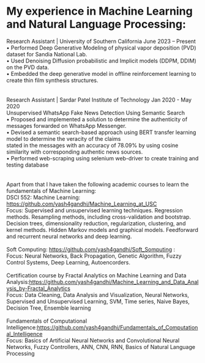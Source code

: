# My experience in Machine Learning and Natural Language Processing:

Research Assistant | University of Southern California June 2023 – Present<br>
• Performed Deep Generative Modeling of physical vapor deposition (PVD) dataset for Sandia National Lab.<br>
• Used Denoising Diffusion probabilistic and Implicit models (DDPM, DDIM) on the PVD data.<br>
• Embedded the deep generative model in offline reinforcement learning to create thin film synthesis structures.<br>
<br><br>
Research Assistant | Sardar Patel Institute of Technology Jan 2020 - May 2020<br>
Unsupervised WhatsApp Fake News Detection Using Semantic Search<br>
• Proposed and implemented a solution to determine the authenticity of messages forwarded on WhatsApp Messenger. <br>
• Devised a semantic search-based approach using BERT transfer learning model to determine the veracity of the claims <br>
stated in the messages with an accuracy of 78.09% by using cosine similarity with corresponding authentic news sources.<br>
• Performed web-scraping using selenium web-driver to create training and testing database
<br>
<br><br>
Apart from that I have taken the following academic courses to learn the fundamentals of Machine Learning:
<br>
DSCI 552: Machine Learning: https://github.com/yash4gandhi/Machine_Learning_at_USC<br>
Focus:  Supervised and unsupervised learning techniques. Regression methods. Resampling methods, including cross-validation and bootstrap. Decision trees, dimensionality reduction, regularization, clustering, and kernel methods. Hidden Markov models and graphical models. Feedforward and recurrent neural networks and deep learning.
<br><br>
Soft Computing: https://github.com/yash4gandhi/Soft_Somputing :<br>
Focus: Neural Networks, Back Propagation, Genetic Algorithm, Fuzzy Control Systems, Deep Learning, Autoencorders.
<br><br>
Certification course by Fractal Analytics on Machine Learning and Data Analysis:https://github.com/yash4gandhi/Machine_Learning_and_Data_Analysis_by-Fractal_Analytics<br>
Focus: Data Cleaning, Data Analysis and Visualization, Neural Networks, Supervised and Unsupervised Learning, SVM, Time series, Naive Bayes, Decision Tree, Ensemble learning
<br><br>
Fundamentals of Computational Intelligence:https://github.com/yash4gandhi/Fundamentals_of_Computational_Intelligence<br>
Focus:  Basics of Artificial Neural Networks and Convolutional Neural Networks,  Fuzzy Controllers, ANN, CNN, RNN, Basics of Natural Language Processing

